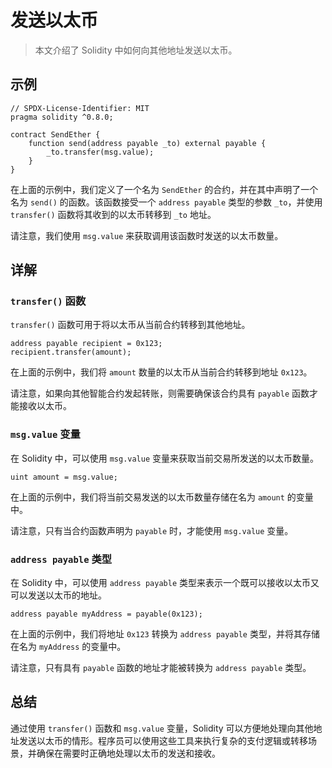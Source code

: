 # 发送以太币

> 本文介绍了 Solidity 中如何向其他地址发送以太币。

## 示例

```solidity
// SPDX-License-Identifier: MIT
pragma solidity ^0.8.0;

contract SendEther {
    function send(address payable _to) external payable {
        _to.transfer(msg.value);
    }
}
```

在上面的示例中，我们定义了一个名为 `SendEther` 的合约，并在其中声明了一个名为 `send()` 的函数。该函数接受一个 `address payable` 类型的参数 `_to`，并使用 `transfer()` 函数将其收到的以太币转移到 `_to` 地址。

请注意，我们使用 `msg.value` 来获取调用该函数时发送的以太币数量。

## 详解

### `transfer()` 函数

`transfer()` 函数可用于将以太币从当前合约转移到其他地址。

```solidity
address payable recipient = 0x123;
recipient.transfer(amount);
```

在上面的示例中，我们将 `amount` 数量的以太币从当前合约转移到地址 `0x123`。

请注意，如果向其他智能合约发起转账，则需要确保该合约具有 `payable` 函数才能接收以太币。

### `msg.value` 变量

在 Solidity 中，可以使用 `msg.value` 变量来获取当前交易所发送的以太币数量。

```solidity
uint amount = msg.value;
```

在上面的示例中，我们将当前交易发送的以太币数量存储在名为 `amount` 的变量中。

请注意，只有当合约函数声明为 `payable` 时，才能使用 `msg.value` 变量。

### `address payable` 类型

在 Solidity 中，可以使用 `address payable` 类型来表示一个既可以接收以太币又可以发送以太币的地址。

```solidity
address payable myAddress = payable(0x123);
```

在上面的示例中，我们将地址 `0x123` 转换为 `address payable` 类型，并将其存储在名为 `myAddress` 的变量中。

请注意，只有具有 `payable` 函数的地址才能被转换为 `address payable` 类型。

## 总结

通过使用 `transfer()` 函数和 `msg.value` 变量，Solidity 可以方便地处理向其他地址发送以太币的情形。程序员可以使用这些工具来执行复杂的支付逻辑或转移场景，并确保在需要时正确地处理以太币的发送和接收。